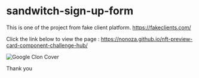 # sandwitch-sign-up-form


This is one of the project from fake client platform. https://fakeclients.com/

Click the link below to view the page :
https://nonoza.github.io/nft-preview-card-component-challenge-hub/

![Google Clon Cover](https://i.ibb.co/6P3MwXD/sandwich.png)

Thank you
